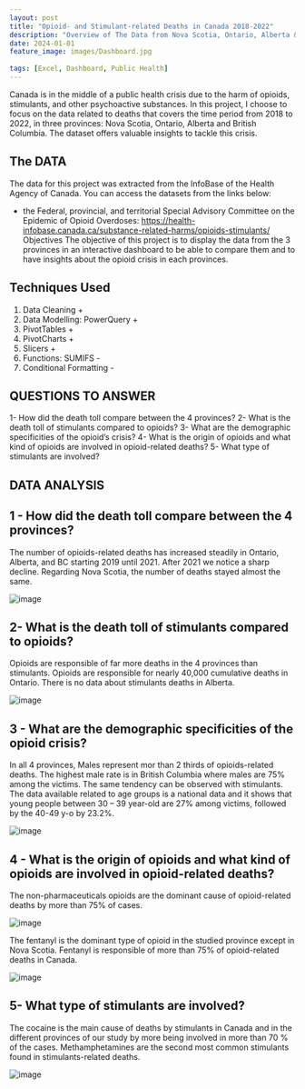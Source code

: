 ```yaml
---
layout: post
title: "Opioid- and Stimulant-related Deaths in Canada 2018-2022"
description: "Overview of The Data from Nova Scotia, Ontario, Alberta & British Columbia 2018 -2022."
date: 2024-01-01
feature_image: images/Dashboard.jpg
 
tags: [Excel, Dashboard, Public Health]
---
```


Canada is in the middle of a public health crisis due to the harm of opioids, stimulants, and other psychoactive substances. In this project, I choose to focus on the data related to deaths that covers the time period from 2018 to 2022, in three provinces: Nova Scotia, Ontario, Alberta and British Columbia. 
The dataset offers valuable insights to tackle this crisis.

<!--more-->

## The DATA

The data for this project was extracted from the InfoBase of the Health Agency of Canada. 
You can access the datasets from the links below: 
-	the Federal, provincial, and territorial Special Advisory Committee on the Epidemic of Opioid Overdoses:  https://health-infobase.canada.ca/substance-related-harms/opioids-stimulants/ 
Objectives
The objective of this project is to display the data from the 3 provinces in an interactive dashboard to be able to compare them and to have insights about the opioid crisis in each provinces.

## Techniques Used 
1.	Data Cleaning +
2.	Data Modelling: PowerQuery +
3.	PivotTables +
4.	PivotCharts +
5.	Slicers +
6.	Functions: SUMIFS -
7.	Conditional Formatting -




## QUESTIONS TO ANSWER
1-	How did the death toll compare between the 4 provinces?
2-	What is the death toll of stimulants compared to opioids?
3-	What are the demographic specificities of the opioid’s crisis?
4-	What is the origin of opioids and what kind of opioids are involved in opioid-related deaths?
5-	 What type of stimulants are involved?



## DATA ANALYSIS

## 1 - How did the death toll compare between the 4 provinces?
The number of opioids-related deaths has increased steadily in Ontario, Alberta, and BC starting 2019 until 2021. After 2021 we notice a sharp decline.
Regarding Nova Scotia, the number of deaths stayed almost the same. 

![image](https://github.com/YounesKhamouna/youneskhamouna.github.io/assets/142261924/4ec74d2d-6748-43a7-a08c-9c722670af2c)

## 2-	What is the death toll of stimulants compared to opioids?
Opioids are responsible of far more deaths in the 4 provinces than stimulants.
Opioids are responsible for nearly 40,000 cumulative deaths in Ontario. There is no data about stimulants deaths in Alberta. 

![image](https://github.com/YounesKhamouna/youneskhamouna.github.io/assets/142261924/724b7e43-e11e-4d2f-b08c-f883ff181bcb)


## 3 - What are the demographic specificities of the opioid crisis?
In all 4 provinces, Males represent mor than 2 thirds of opioids-related deaths. The highest male rate is in British Columbia where males are 75% among the victims. 
The same tendency can be observed with stimulants. 
The data available related to age groups is a national data and it shows that young people between 30 – 39 year-old are 27% among victims, followed by the 40-49 y-o by 23.2%. 

![image](https://github.com/YounesKhamouna/youneskhamouna.github.io/assets/142261924/55aa667a-1758-48f5-adbd-a9b30d468ad1)

## 4	- What is the origin of opioids and what kind of opioids are involved in opioid-related deaths?
The non-pharmaceuticals opioids are the dominant cause of opioid-related deaths by more than 75% of cases. 


 ![image](https://github.com/YounesKhamouna/youneskhamouna.github.io/assets/142261924/cf0e6b52-58d7-49a1-a618-3fd84d44666c)


The fentanyl is the dominant type of opioid in the studied province except in Nova Scotia.
Fentanyl is responsible of more than 75% of opioid-related deaths in Canada.
 
![image](https://github.com/YounesKhamouna/youneskhamouna.github.io/assets/142261924/2d023f78-e9f8-4f31-bddd-90beb2cd28f4)


## 5- What type of stimulants are involved?
The cocaine is the main cause of deaths by stimulants in Canada and in the different provinces of our study by more being involved in more than 70 % of the cases.
Methamphetamines are the second most common stimulants found in stimulants-related deaths. 

![image](https://github.com/YounesKhamouna/youneskhamouna.github.io/assets/142261924/4991dda4-2748-4741-938a-79d90f7989d7)
